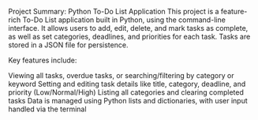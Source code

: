 Project Summary: Python To-Do List Application
This project is a feature-rich To-Do List application built in Python, using the command-line interface.
It allows users to add, edit, delete, and mark tasks as complete, as well as set categories, deadlines, and priorities for each task.
Tasks are stored in a JSON file for persistence.

Key features include:

Viewing all tasks, overdue tasks, or searching/filtering by category or keyword
Setting and editing task details like title, category, deadline, and priority (Low/Normal/High)
Listing all categories and clearing completed tasks
Data is managed using Python lists and dictionaries, with user input handled via the terminal
